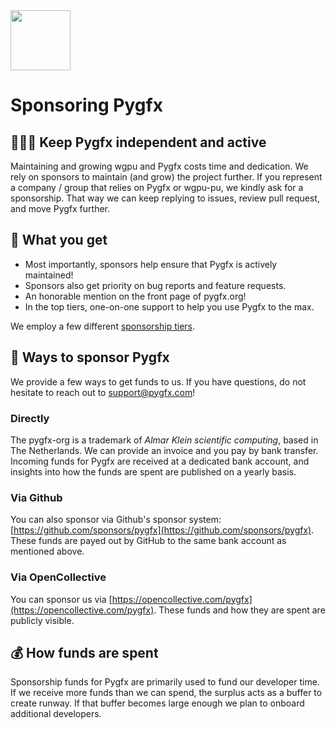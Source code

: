 <img src='pygfx.png' width='96px' height='96px' />

# Sponsoring Pygfx


## 🧑‍🤝‍🧑 Keep Pygfx independent and active

Maintaining and growing wgpu and Pygfx costs time and dedication. We rely on sponsors to maintain (and grow) the project further.
If you represent a company / group that relies on Pygfx or wgpu-pu, we kindly ask for a sponsorship. That way we can keep replying to issues, review pull request, and move Pygfx further.


## 🎁 What you get

* Most importantly, sponsors help ensure that Pygfx is actively maintained!
* Sponsors also get priority on bug reports and feature requests.
* An honorable mention on the front page of pygfx.org!
* In the top tiers, one-on-one support to help you use Pygfx to the max.

We employ a few different [sponsorship tiers](https://github.com/sponsors/pygfx).


## 🧾 Ways to sponsor Pygfx

We provide a few ways to get funds to us. If you have questions, do not hesitate to reach out to [support@pygfx.com](mailto:support@pygfx.com)!

### Directly

The pygfx-org is a trademark of *Almar Klein scientific computing*, based in The Netherlands.
We can provide an invoice and you pay by bank transfer.
Incoming funds for Pygfx are received at a dedicated bank account, and insights into how the funds are spent are published on a yearly basis.


### Via Github

You can also sponsor via Github's sponsor system: [https://github.com/sponsors/pygfx](https://github.com/sponsors/pygfx). These funds are payed out by GitHub to the same bank account as mentioned above.


### Via OpenCollective

You can sponsor us via [https://opencollective.com/pygfx](https://opencollective.com/pygfx). These funds and how they are spent are publicly visible.


## 💰 How funds are spent

Sponsorship funds for Pygfx are primarily used to fund our developer time.
If we receive more funds than we can spend, the surplus acts as a buffer to create runway. If that buffer becomes large enough we plan to onboard additional developers.


